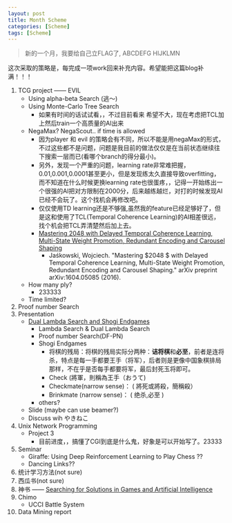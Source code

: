```yaml
---
layout: post
title: Month Scheme
categories: [Scheme]
tags: [Scheme]
---
```


> 新的一个月，我要给自己立FLAG了,  ABCDEFG HIJKLMN

这次采取的策略是，每完成一项work回来补充内容。希望能把这篇blog补满！！！

1. TCG project —— EVIL
    - Using alpha-beta Search (逃～)
    - Using Monte-Carlo Tree Search
        - 如果有时间的话试试看，，不过目前看来 希望不大，现在考虑把TCL加上然后train一个高质量的AI出来
    - NegaMax? NegaScout.. if time is allowed
        - 因为player 和 evil 的策略会有不同，所以不能是用negaMax的形式，不过这些都不是问题，问题是我目前的做法仅仅是在当前状态继续往下搜索一层而已(看哪个branch的得分最小)。
        - 另外，发现一个严重的问题，learning rate非常难把握，0.01,0.001,0.0001甚至更小，但是发现练太久直接导致overfitting，而不知道在什么时候更换learning rate也很蛋疼，，记得一开始练出一个很强的AI把对方限制在2000分，后来越练越烂，对打的时候发现AI已经不会玩了。这个找机会再修改吧。
        - 仅仅使用TD learning还是不够强,虽然我的feature已经足够好了，但是这和使用了TCL(Temporal Coherence Learning)的AI相差很远，找个机会把TCL弄清楚然后加上去。
        - [Mastering 2048 with Delayed Temporal Coherence Learning, Multi-State Weight Promotion, Redundant Encoding and Carousel Shaping][1] 
            - Jaśkowski, Wojciech. "Mastering $2048 $ with Delayed Temporal Coherence Learning, Multi-State Weight Promotion, Redundant Encoding and Carousel Shaping." arXiv preprint arXiv:1604.05085 (2016).  
    - How many ply?
        - 233333
    - Time limited?
2. Proof number Search
3. Presentation
    - [Dual Lambda Search and Shogi Endgames][2]
        - Lambda Search & Dual Lambda Search
        - Proof number Search(DF-PN)
        - Shogi Endgames
            - 将棋的残局：将棋的残局实际分两种：**诘将棋**和**必至**，前者是连将杀，特点是每一手都要王手（将军），后者则是更像中国象棋排局那样，不在乎是否每手都要将军，最后封死玉将即可。
            - Check (將軍，則稱為王手（おうて)
            - Checkmate(narrow sense)： ( 將死或將殺，簡稱殺）
            - Brinkmate (narrow sense)： ( 绝杀,必至 )
        - others?
    - Slide (maybe can use beamer?)
    - Discuss wih やきねこ
4. Unix Network Programming
    - Project 3
        - 目前进度，，搞懂了CGI到底是什么鬼，好象是可以开始写了。23333
5. Seminar
    - Giraffe: Using Deep Reinforcement Learning to Play Chess ??
    - Dancing Links??
6. 统计学习方法(not sure)
7. 西瓜书(not sure)
8. 神书 —— [Searching for Solutions in Games and Artificial Intelligence][3]
9. Chimo
    - UCCI Battle System 
10. Data Mining report


  [1]: https://arxiv.org/pdf/1604.05085.pdf
  [2]: https://pdfs.semanticscholar.org/ef5b/70bd649844ab99f4dbd00989513ec7bcac0e.pdf
  [3]: http://fragrieu.free.fr/SearchingForSolutions.pdf